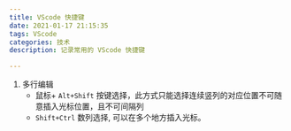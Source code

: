 ```yaml
---
title: VScode 快捷键
date: 2021-01-17 21:15:35
tags: VScode
categories: 技术
description: 记录常用的 VScode 快捷键

---
```


1. 多行编辑
   - 鼠标+ `Alt+Shift` 按键选择，此方式只能选择连续竖列的对应位置不可随意插入光标位置，且不可间隔列
   - `Shift+Ctrl` 数列选择, 可以在多个地方插入光标。